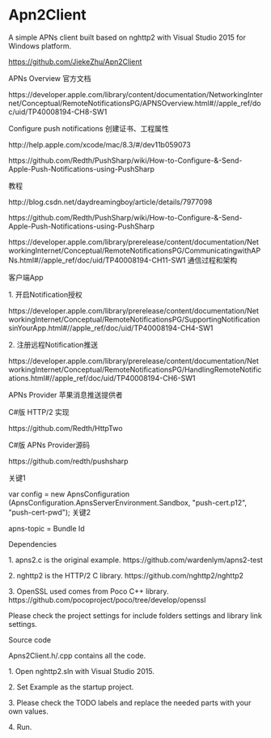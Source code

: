 # Apn2Client
A simple APNs client built based on nghttp2 with Visual Studio 2015 for Windows platform.<p>
https://github.com/JiekeZhu/Apn2Client <p>
<p>
APNs Overview 官方文档<p>
https://developer.apple.com/library/content/documentation/NetworkingInternet/Conceptual/RemoteNotificationsPG/APNSOverview.html#//apple_ref/doc/uid/TP40008194-CH8-SW1<p>
<p>
Configure push notifications 创建证书、工程属性<p>
http://help.apple.com/xcode/mac/8.3/#/dev11b059073 <p>
https://github.com/Redth/PushSharp/wiki/How-to-Configure-&-Send-Apple-Push-Notifications-using-PushSharp <p>
<p>
<p>
教程<p>
http://blog.csdn.net/daydreamingboy/article/details/7977098 <p>
https://github.com/Redth/PushSharp/wiki/How-to-Configure-&-Send-Apple-Push-Notifications-using-PushSharp <p>
https://developer.apple.com/library/prerelease/content/documentation/NetworkingInternet/Conceptual/RemoteNotificationsPG/CommunicatingwithAPNs.html#//apple_ref/doc/uid/TP40008194-CH11-SW1 通信过程和架构 <p>
<p>
客户端App<p>
1. 开启Notification授权 <p>
https://developer.apple.com/library/prerelease/content/documentation/NetworkingInternet/Conceptual/RemoteNotificationsPG/SupportingNotificationsinYourApp.html#//apple_ref/doc/uid/TP40008194-CH4-SW1 <p>
2. 注册远程Notification推送 <p>
https://developer.apple.com/library/prerelease/content/documentation/NetworkingInternet/Conceptual/RemoteNotificationsPG/HandlingRemoteNotifications.html#//apple_ref/doc/uid/TP40008194-CH6-SW1 <p>
 <p>
APNs Provider 苹果消息推送提供者 <p>
C#版 HTTP/2 实现 <p>
https://github.com/Redth/HttpTwo <p>
C#版 APNs Provider源码 <p>
https://github.com/redth/pushsharp <p>
关键1 <p>
var config = new ApnsConfiguration (ApnsConfiguration.ApnsServerEnvironment.Sandbox, "push-cert.p12", "push-cert-pwd"); 
关键2 <p>
apns-topic = Bundle Id <p>
 <p>
Dependencies <p>
1. apns2.c is the original example.  https://github.com/wardenlym/apns2-test <p>
2. nghttp2 is the HTTP/2 C library. https://github.com/nghttp2/nghttp2 <p>
3. OpenSSL used comes from Poco C++ library. https://github.com/pocoproject/poco/tree/develop/openssl <p>
Please check the project settings for include folders settings and library link settings. <p>
 <p>
Source code <p>
Apns2Client.h/.cpp contains all the code. <p>
1. Open nghttp2.sln with Visual Studio 2015. <p>
2. Set Example as the startup project. <p>
3. Please check the TODO labels and replace the needed parts with your own values. <p>
4. Run. <p>
 <p>

